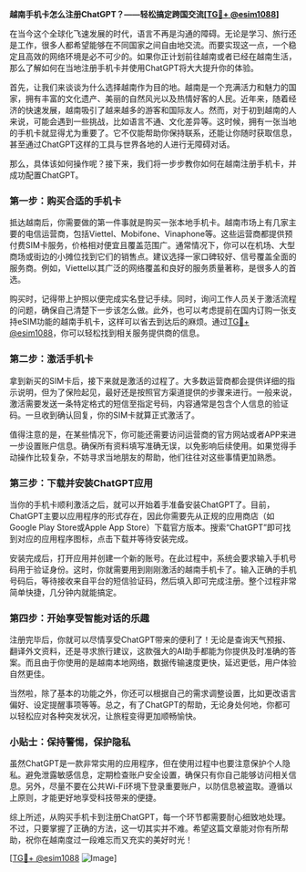 **越南手机卡怎么注册ChatGPT？——轻松搞定跨国交流[[TG💪+ @esim1088](https://t.me/s/esim1088)]**

在当今这个全球化飞速发展的时代，语言不再是沟通的障碍。无论是学习、旅行还是工作，很多人都希望能够在不同国家之间自由地交流。而要实现这一点，一个稳定且高效的网络环境是必不可少的。如果你正计划前往越南或者已经在越南生活，那么了解如何在当地注册手机卡并使用ChatGPT将大大提升你的体验。

首先，让我们来谈谈为什么选择越南作为目的地。越南是一个充满活力和魅力的国家，拥有丰富的文化遗产、美丽的自然风光以及热情好客的人民。近年来，随着经济的快速发展，越南吸引了越来越多的游客和国际友人。然而，对于初到越南的人来说，可能会遇到一些挑战，比如语言不通、文化差异等。这时候，拥有一张当地的手机卡就显得尤为重要了。它不仅能帮助你保持联系，还能让你随时获取信息，甚至通过ChatGPT这样的工具与世界各地的人进行无障碍对话。

那么，具体该如何操作呢？接下来，我们将一步步教你如何在越南注册手机卡，并成功配置ChatGPT。

### 第一步：购买合适的手机卡

抵达越南后，你需要做的第一件事就是购买一张本地手机卡。越南市场上有几家主要的电信运营商，包括Viettel、Mobifone、Vinaphone等。这些运营商都提供预付费SIM卡服务，价格相对便宜且覆盖范围广。通常情况下，你可以在机场、大型商场或街边的小摊位找到它们的销售点。建议选择一家口碑较好、信号覆盖全面的服务商。例如，Viettel以其广泛的网络覆盖和良好的服务质量著称，是很多人的首选。

购买时，记得带上护照以便完成实名登记手续。同时，询问工作人员关于激活流程的问题，确保自己清楚下一步该怎么做。此外，也可以考虑提前在国内订购一张支持eSIM功能的越南手机卡，这样可以省去到达后的麻烦。通过[TG💪+ @esim1088](https://t.me/s/esim1088)，你可以轻松找到相关服务提供商的信息。

### 第二步：激活手机卡

拿到新买的SIM卡后，接下来就是激活的过程了。大多数运营商都会提供详细的指示说明，但为了保险起见，最好还是按照官方渠道提供的步骤来进行。一般来说，激活需要发送一条特定格式的短信至指定号码，内容通常是包含个人信息的验证码。一旦收到确认回复，你的SIM卡就算正式激活了。

值得注意的是，在某些情况下，你可能还需要访问运营商的官方网站或者APP来进一步设置账户信息。确保所有资料填写准确无误，以免影响后续使用。如果觉得手动操作比较复杂，不妨寻求当地朋友的帮助，他们往往对这些事情更加熟悉。

### 第三步：下载并安装ChatGPT应用

当你的手机卡顺利激活之后，就可以开始着手准备安装ChatGPT了。目前，ChatGPT主要以应用程序的形式存在，因此你需要先从正规的应用商店（如Google Play Store或Apple App Store）下载官方版本。搜索“ChatGPT”即可找到对应的应用程序图标，点击下载并等待安装完成。

安装完成后，打开应用并创建一个新的账号。在此过程中，系统会要求输入手机号码用于验证身份。这时，你就需要用到刚刚激活的越南手机卡了。输入正确的手机号码后，等待接收来自平台的短信验证码，然后填入即可完成注册。整个过程非常简单快捷，几分钟内就能搞定。

### 第四步：开始享受智能对话的乐趣

注册完毕后，你就可以尽情享受ChatGPT带来的便利了！无论是查询天气预报、翻译外文资料，还是寻求旅行建议，这款强大的AI助手都能为你提供及时准确的答案。而且由于你使用的是越南本地网络，数据传输速度更快，延迟更低，用户体验自然更佳。

当然啦，除了基本的功能之外，你还可以根据自己的需求调整设置，比如更改语言偏好、设定提醒事项等等。总之，有了ChatGPT的帮助，无论身处何地，你都可以轻松应对各种突发状况，让旅程变得更加顺畅愉快。

### 小贴士：保持警惕，保护隐私

虽然ChatGPT是一款非常实用的应用程序，但在使用过程中也要注意保护个人隐私。避免泄露敏感信息，定期检查账户安全设置，确保只有你自己能够访问相关信息。另外，尽量不要在公共Wi-Fi环境下登录重要账户，以防信息被盗取。遵循以上原则，才能更好地享受科技带来的便捷。

综上所述，从购买手机卡到注册ChatGPT，每一个环节都需要耐心细致地处理。不过，只要掌握了正确的方法，这一切其实并不难。希望这篇文章能对你有所帮助，祝你在越南度过一段难忘而又充实的美好时光！

[[TG💪+ @esim1088](https://t.me/s/esim1088) ![Image](https://i.postimg.cc/4NQfJmqS/Snipaste-2025-05-13-00-14-12.png)]